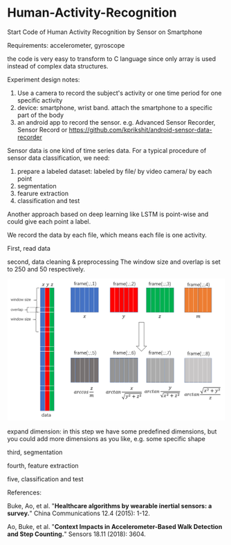 # Human-Activity-Recognition
Start Code of Human Activity Recognition by Sensor on Smartphone

Requirements: accelerometer, gyroscope

the code is very easy to transform to C language since only array is used instead of complex data structures.

Experiment design notes:
1. Use a camera to record the subject's activity
    or one time period for one specific activity
2. device: smartphone, wrist band.
    attach the smartphone to a specific part of the body
3. an android app to record the sensor.
    e.g. Advanced Sensor Recorder, Sensor Record or https://github.com/kprikshit/android-sensor-data-recorder
    


Sensor data is one kind of time series data. For a typical procedure of sensor data classification, we need:
1. prepare a labeled dataset: labeled by file/ by video camera/ by each point
2. segmentation
3. fearure extraction
4. classification and test

Another approach based on deep learning like LSTM is point-wise and could give each point a label.

We record the data by each file, which means each file is one activity.

First, read data

second, data cleaning & preprocessing
The window size and overlap is set to 250 and 50 respectively.

![Alt text](/har.png?raw=true "Title")

expand dimension:
in this step we have some predefined dimensions, but you could add more dimensions as you like, e.g. some specific shape
  
third, segmentation

fourth, feature extraction

five, classification and test


References:

Buke, Ao, et al. "**Healthcare algorithms by wearable inertial sensors: a survey.**" China Communications 12.4 (2015): 1-12.

Ao, Buke, et al. "**Context Impacts in Accelerometer-Based Walk Detection and Step Counting.**" Sensors 18.11 (2018): 3604.
